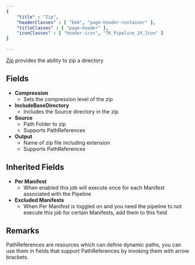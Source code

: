 ```yaml
---
{ 
	"title" : "Zip",
	"headerClasses" : [ "bm4", "page-header-container" ],
	"titleClasses" : [ "page-header" ],
	"iconClasses" : [ "header-icon", "TK_Pipeline_2X_Icon" ]
}

---
```


[Zip](assetlink://GUID/8808e815b3ce9c94e9552cb1dee9e305) provides the ability to zip a directory

## Fields

* **Compression**
  - Sets the compression level of the zip
* **IncludeBaseDirectory**
  - Includes the Source directory in the zip
* **Source**
  - Path Folder to zip
  - Supports PathReferences
* **Output**
  - Name of zip file including extension
  - Supports PathReferences

## Inherited Fields
* **Per Manifest**
  - When enabled this job will execute once for each Manifest associated with the Pipeline
* **Excluded Manifests**
  - When Per Manifest is toggled on and you need the pipeline to not execute this job for certain Manifests, add them to this field

## Remarks

PathReferences are resources which can define dynamic paths, you can use them in fields that support PathReferences by invoking them with arrow brackets.
